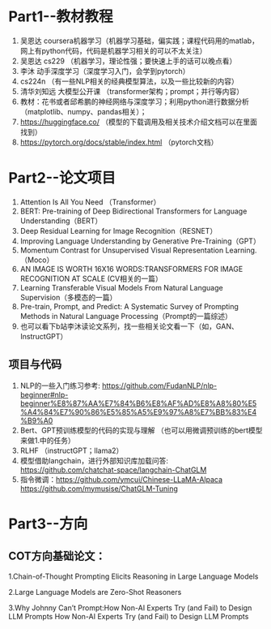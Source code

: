 # Part1--教材教程
1. 吴恩达 coursera机器学习（机器学习基础，偏实践；课程代码用的matlab，网上有python代码，代码是机器学习相关的可以不太关注）
2. 吴恩达 cs229 （机器学习，理论性强；要快速上手的话可以晚点看）
3. 李沐  动手深度学习（深度学习入门，会学到pytorch）
4. cs224n （有一些NLP相关的经典模型算法，以及一些比较新的内容）
5. 清华刘知远 大模型公开课 （transformer架构；prompt；并行等内容）
6. 教材：花书或者邱希鹏的神经网络与深度学习；利用python进行数据分析（matplotlib、numpy、pandas相关）；
7. https://huggingface.co/  （模型的下载调用及相关技术介绍文档可以在里面找到）
8. https://pytorch.org/docs/stable/index.html   （pytorch文档）

# Part2--论文项目
1. Attention Is All You Need （Transformer）
2. BERT: Pre-training of Deep Bidirectional Transformers for Language Understanding（BERT）
3. Deep Residual Learning for Image Recognition（RESNET）
4. Improving Language Understanding by Generative Pre-Training（GPT）
5. Momentum Contrast for Unsupervised Visual Representation Learning. （Moco）
6. AN IMAGE IS WORTH 16X16 WORDS:TRANSFORMERS FOR IMAGE RECOGNITION AT SCALE (CV相关的一篇）
7. Learning Transferable Visual Models From Natural Language Supervision（多模态的一篇）
8. Pre-train, Prompt, and Predict: A Systematic Survey of Prompting Methods in Natural Language Processing（Prompt的一篇综述）
9. 也可以看下b站李沐读论文系列，找一些相关论文看一下（如，GAN、InstructGPT）
## 项目与代码
1. NLP的一些入门练习参考: https://github.com/FudanNLP/nlp-beginner#nlp-beginner%E8%87%AA%E7%84%B6%E8%AF%AD%E8%A8%80%E5%A4%84%E7%90%86%E5%85%A5%E9%97%A8%E7%BB%83%E4%B9%A0
2. Bert、GPT预训练模型的代码的实现与理解 （也可以用微调预训练的bert模型来做1.中的任务）
3. RLHF （instructGPT；llama2）
4. 模型借助langchain，进行外部知识库加载问答: https://github.com/chatchat-space/langchain-ChatGLM
5. 指令微调：https://github.com/ymcui/Chinese-LLaMA-Alpaca   https://github.com/mymusise/ChatGLM-Tuning

# Part3--方向
## COT方向基础论文：
1.Chain-of-Thought Prompting Elicits Reasoning in Large Language Models

2.Large Language Models are Zero-Shot Reasoners

3.Why Johnny Can’t Prompt:How Non-AI Experts Try (and Fail) to Design LLM Prompts How Non-AI Experts Try (and Fail) to Design LLM Prompts

